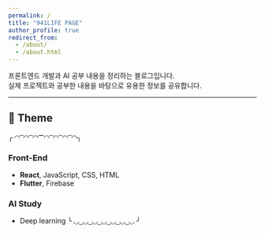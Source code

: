 ```yaml
---
permalink: /
title: "941LIFE PAGE"
author_profile: true
redirect_from: 
  - /about/
  - /about.html
---
```


프론트엔드 개발과 AI 공부 내용을 정리하는 블로그입니다.  
실제 프로젝트와 공부한 내용을 바탕으로 유용한 정보를 공유합니다.  

---

## 🧷 Theme  
╭ ◜◝ ͡ ◜◝ ͡ ◜◝ ͡ ͡ ◜◝ ͡ ◜◝ ͡ ◜◝ ͡ ◜◝╮
###  Front-End  
- **React**, JavaScript, CSS, HTML  
- **Flutter**, Firebase  

###  AI Study  
- Deep learning
╰ ◟◞ ͜ ◟◞ ͜ ◟◞ ͜ ◟◞ ͜ ◟◞ ͜ ◟◞ ͜ ◟◞ ╯
